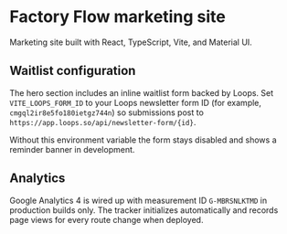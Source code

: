 # Factory Flow marketing site

Marketing site built with React, TypeScript, Vite, and Material UI.

## Waitlist configuration

The hero section includes an inline waitlist form backed by Loops. Set `VITE_LOOPS_FORM_ID` to your Loops newsletter form ID (for example, `cmgql2ir8e5fo180ietgz744n`) so submissions post to `https://app.loops.so/api/newsletter-form/{id}`.

Without this environment variable the form stays disabled and shows a reminder banner in development.

## Analytics

Google Analytics 4 is wired up with measurement ID `G-MBRSNLKTMD` in production builds only. The tracker initializes automatically and records page views for every route change when deployed.

